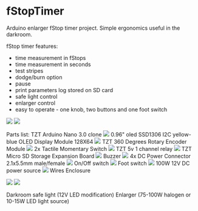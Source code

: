 # fStopTimer
Arduino enlarger fStop timer project. Simple ergonomics useful in the darkroom.

fStop timer features:
- time measurement in fStops
- time measurement in seconds
- test stripes
- dodge/burn option
- pause
- print parameters log stored on SD card
- safe light control
- enlarger control
- easy to operate - one knob, two buttons and one foot switch

![](img/ready1.jpg)
![](img/ready2.jpg)

Parts list:
TZT Arduino Nano 3.0 clone
![](img/nano.png)
0.96" oled SSD1306 I2C yellow-blue OLED Display Module 128X64
![](img/display.png)
TZT 360 Degrees Rotary Encoder Module
![](img/encoder.png)
2x Tactile Momentary Switch
![](img/button.png)
TZT 5v 1 channel relay
![](img/relay.png)
TZT Micro SD Storage Expansion Board
![](img/dc.png)
Buzzer
![](img/buzzer.png)
4x DC Power Connector 2.1x5.5mm male/female
![](img/jack.png)
On/Off switch
![](img/switch.png)
Foot switch
![](img/foot.png)
100W 12V DC power source
![](img/dc.png)
Wires
Enclosure

![](img/dev.png)
![](img/dev.jpg)

Darkroom safe light (12V LED modification)
Enlarger (75-100W halogen or 10-15W LED light source)